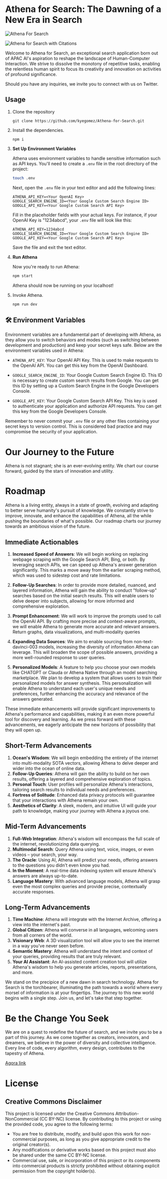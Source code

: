 # Athena for Search: The Dawning of a New Era in Search



![Athena For Search](public/athena-search-web.png)

![Athena for Search with Citations](public/athena-search-citations.png)

Welcome to Athena for Search, an exceptional search application born out of APAC AI's aspiration to reshape the landscape of Human-Computer Interaction. We strive to dissolve the monotony of repetitive tasks, enabling the relentless human spirit to focus its creativity and innovation on activities of profound significance. 

Should you have any inquiries, we invite you to connect with us on Twitter.


## Usage
1. Clone the repository
    ```
    git clone https://github.com/kyegomez/Athena-for-Search.git
    ```
2. Install the dependencies.
    ```
    npm i
    ```

3. **Set Up Environment Variables**

   Athena uses environment variables to handle sensitive information such as API keys. You'll need to create a `.env` file in the root directory of the project:

   ```bash
   touch .env
   ```

   Next, open the `.env` file in your text editor and add the following lines:

   ```
   ATHENA_API_KEY=<Your OpenAI Key>
   GOOGLE_SEARCH_ENGINE_ID=<Your Google Custom Search Engine ID>
   GOOGLE_API_KEY=<Your Google Custom Search API Key>
   ```

   Fill in the placeholder fields with your actual keys. For instance, if your OpenAI Key is "1234abcd", your `.env` file will look like this:

   ```
   ATHENA_API_KEY=1234abcd
   GOOGLE_SEARCH_ENGINE_ID=<Your Google Custom Search Engine ID>
   GOOGLE_API_KEY=<Your Google Custom Search API Key>
   ```

   Save the file and exit the text editor.

4. **Run Athena**

   Now you're ready to run Athena:

   ```bash
   npm start
   ```

   Athena should now be running on your localhost!


4. Invoke Athena.
    ```
    npm run dev
    ```


## 🛠️ Environment Variables

Environment variables are a fundamental part of developing with Athena, as they allow you to switch behaviors and modes (such as switching between development and production) and keep your secret keys safe. Below are the environment variables used in Athena:

- `ATHENA_API_KEY`: Your OpenAI API Key. This is used to make requests to the OpenAI API. You can get this key from the OpenAI Dashboard.

- `GOOGLE_SEARCH_ENGINE_ID`: Your Google Custom Search Engine ID. This ID is necessary to create custom search results from Google. You can get this ID by setting up a Custom Search Engine in the Google Developers Console.

- `GOOGLE_API_KEY`: Your Google Custom Search API Key. This key is used to authenticate your application and authorize API requests. You can get this key from the Google Developers Console.

Remember to never commit your `.env` file or any other files containing your secret keys to version control. This is considered bad practice and may compromise the security of your application.

# Our Journey to the Future
Athena is not stagnant; she is an ever-evolving entity. We chart our course forward, guided by the stars of innovation and utility.

# Roadmap
Athena is a living entity, always in a state of growth, evolving and adapting to better serve humanity's pursuit of knowledge. We constantly strive to improve, innovate, and enhance the capabilities of Athena, all the while pushing the boundaries of what's possible. Our roadmap charts our journey towards an ambitious vision of the future. 

## Immediate Actionables

1. **Increased Speed of Answers**: We will begin working on replacing webpage scraping with the Google Search API, Bing, or both. By leveraging search APIs, we can speed up Athena's answer generation significantly. This marks a move away from the earlier scraping method, which was used to sidestep cost and rate limitations.  

2. **Follow-Up Searches**: In order to provide more detailed, nuanced, and layered information, Athena will gain the ability to conduct "follow-up" searches based on the initial search results. This will enable users to delve deeper into subjects, allowing for more informed and comprehensive exploration.

3. **Prompt Enhancement**: We will work to improve the prompts used to call the OpenAI API. By crafting more precise and context-aware prompts, we will enable Athena to generate more accurate and relevant answers. Return graphs, data visualizations, and multi-modality queries

4. **Expanding Data Sources**: We aim to enable sourcing from non-text-davinci-003 models, increasing the diversity of information Athena can leverage. This will broaden the scope of possible answers, providing a more well-rounded response to user queries.

5. **Personalized Models**: A feature to help you choose your own models like CHATGPT or Clauda or Athena Native through an model searching marketplace. We plan to develop a system that allows users to train their personalized models for answer synthesis. This personalization will enable Athena to understand each user's unique needs and preferences, further enhancing the accuracy and relevance of the answers generated.

These immediate enhancements will provide significant improvements to Athena's performance and capabilities, making it an even more powerful tool for discovery and learning. As we press forward with these advancements, we eagerly anticipate the new horizons of possibility that they will open up.


## Short-Term Advancements

1. **Ocean's Wisdom**: We will begin embedding the entirety of the internet into multi-modality SOTA vectors, allowing Athena to delve deeper and wider into the ocean of online data.
2. **Follow-Up Queries**: Athena will gain the ability to build on her own results, offering a layered and comprehensive exploration of topics.
3. **Personal Touch**: User profiles will personalize Athena's interactions, tailoring search results to individual needs and preferences.
4. **Fortress of Solitude**: Enhanced data privacy protocols will guarantee that your interactions with Athena remain your own.
5. **Aesthetics of Clarity**: A sleek, modern, and intuitive UI will guide your path to knowledge, making your journey with Athena a joyous one.

## Mid-Term Advancements

1. **Full-Web Integration**: Athena's wisdom will encompass the full scale of the internet, revolutionizing data querying.
2. **Multimodal Search**: Query Athena using text, voice, images, or even videos – your search, your way.
3. **The Oracle**: Using AI, Athena will predict your needs, offering answers to the questions you didn't even know you had.
4. **In the Moment**: A real-time data indexing system will ensure Athena's answers are always up-to-date.
5. **Language Mastery**: With advanced language models, Athena will grasp even the most complex queries and provide precise, contextually accurate responses.

## Long-Term Advancements

1. **Time Machine**: Athena will integrate with the Internet Archive, offering a view into the internet's past.
2. **Global Citizen**: Athena will converse in all languages, welcoming users from all corners of the world.
3. **Visionary Web**: A 3D visualization tool will allow you to see the internet in a way you've never seen before.
4. **Semantic Mastery**: Athena will understand the intent and context of your queries, providing results that are truly relevant.
5. **Your AI Assistant**: An AI-assisted content creation tool will utilize Athena's wisdom to help you generate articles, reports, presentations, and more.

We stand on the precipice of a new dawn in search technology. Athena for Search is the torchbearer, illuminating the path towards a world where every morsel of information is at your fingertips. The journey to this new world begins with a single step. Join us, and let's take that step together.

# Be the Change You Seek

We are on a quest to redefine the future of search, and we invite you to be a part of this journey. As we come together as creators, innovators, and dreamers, we believe in the power of diversity and collective intelligence. Every line of code, every algorithm, every design, contributes to the tapestry of Athena. 



[Agora link](https://discord.gg/qUtxnK2NMf)

# License 

## Creative Commons Disclaimer

This project is licensed under the Creative Commons Attribution-NonCommercial (CC BY-NC) license. By contributing to this project or using the provided code, you agree to the following terms:

- You are free to distribute, modify, and build upon this work for non-commercial purposes, as long as you give appropriate credit to the original creator(s).
- Any modifications or derivative works based on this project must also be shared under the same CC BY-NC license.
- Commercial use, sale, or incorporation of this project or its components into commercial products is strictly prohibited without obtaining explicit permission from the copyright holder(s).
